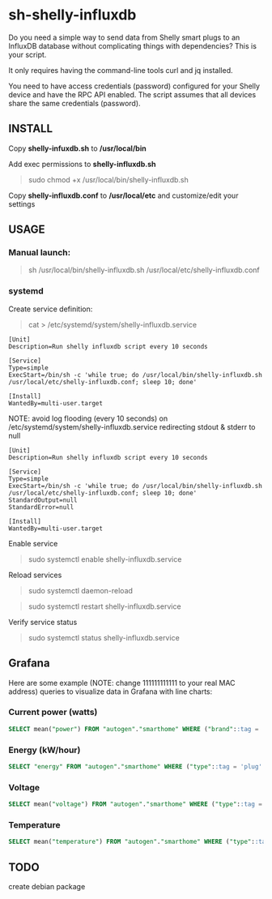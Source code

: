 # sh-shelly-influxdb

Do you need a simple way to send data from Shelly smart plugs to an InfluxDB database without complicating things with dependencies? This is your script.

It only requires having the command-line tools curl and jq installed.

You need to have access credentials (password) configured for your Shelly device and have the RPC API enabled. The script assumes that all devices share the same credentials (password).

## INSTALL

Copy **shelly-infuxdb.sh** to **/usr/local/bin**

Add exec permissions to **shelly-influxdb.sh**

> sudo chmod +x /usr/local/bin/shelly-influxdb.sh

Copy **shelly-influxdb.conf** to **/usr/local/etc** and customize/edit your settings

## USAGE

### Manual launch:

> sh /usr/local/bin/shelly-influxdb.sh /usr/local/etc/shelly-influxdb.conf

### systemd

Create service definition:

> cat > /etc/systemd/system/shelly-influxdb.service

```
[Unit]
Description=Run shelly influxdb script every 10 seconds

[Service]
Type=simple
ExecStart=/bin/sh -c 'while true; do /usr/local/bin/shelly-influxdb.sh /usr/local/etc/shelly-influxdb.conf; sleep 10; done'

[Install]
WantedBy=multi-user.target
```

NOTE: avoid log flooding (every 10 seconds) on /etc/systemd/system/shelly-influxdb.service redirecting stdout & stderr to null

```
[Unit]
Description=Run shelly influxdb script every 10 seconds

[Service]
Type=simple
ExecStart=/bin/sh -c 'while true; do /usr/local/bin/shelly-influxdb.sh /usr/local/etc/shelly-influxdb.conf; sleep 10; done'
StandardOutput=null
StandardError=null

[Install]
WantedBy=multi-user.target
```

Enable service

> sudo systemctl enable shelly-influxdb.service

Reload services

> sudo systemctl daemon-reload

> sudo systemctl restart shelly-influxdb.service

Verify service status

> sudo systemctl status shelly-influxdb.service

## Grafana

Here are some example (NOTE: change 111111111111 to your real MAC address) queries to visualize data in Grafana with line charts:

### Current power (watts)

```SQL
SELECT mean("power") FROM "autogen"."smarthome" WHERE ("brand"::tag = 'Shelly' AND "type"::tag = 'plug' AND "mac"::tag = '111111111111') AND $timeFilter GROUP BY time($__interval) fill(none)
```

### Energy (kW/hour)

```SQL
SELECT "energy" FROM "autogen"."smarthome" WHERE ("type"::tag = 'plug' AND "brand"::tag = 'Shelly' AND "mac"::tag = '111111111111') AND $timeFilter
```

### Voltage

```SQL
SELECT mean("voltage") FROM "autogen"."smarthome" WHERE ("type"::tag = 'plug' AND "brand"::tag = 'Shelly' AND "mac"::tag = '111111111111') AND $timeFilter GROUP BY time($__interval) fill(none)
```

### Temperature

```SQL
SELECT mean("temperature") FROM "autogen"."smarthome" WHERE ("type"::tag = 'plug' AND "brand"::tag = 'Shelly' AND "mac"::tag = '111111111111') AND $timeFilter GROUP BY time($__interval) fill(none)
```

## TODO

create debian package
